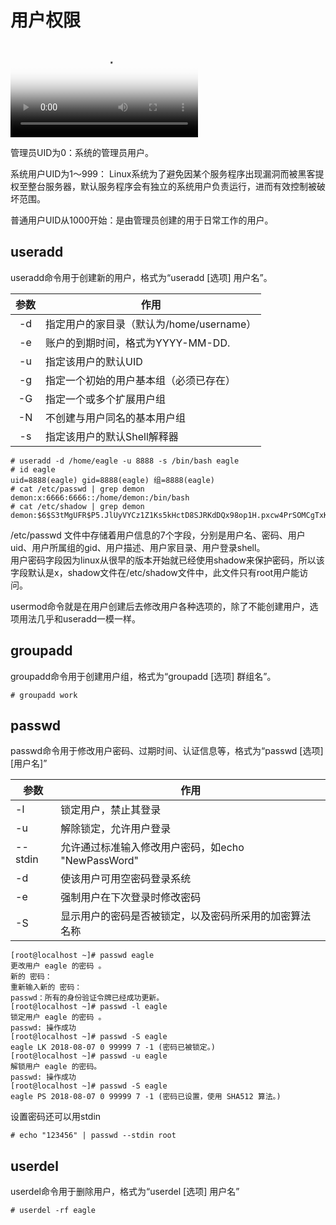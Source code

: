 # 用户权限

<video src="https://cloud.video.taobao.com/play/u/265932/p/1/e/6/t/1/223399709780.mp4?auth_key=YXBwX2tleT04MDAwMDAwMTImYXV0aF9pbmZvPXsidGltZXN0YW1wRW5jcnlwdGVkIjoiNDFhMDEyZDVjZmVjM2EwMDAwMDgyYTExNGNiZTg0OTIifSZkdXJhdGlvbj0mdGltZXN0YW1wPTE1NTUxMjc0NDA=" preload="auto" webkit-playsinline="webkit-playsinline" playsinline="playsinline" poster="https://cdn.nlark.com/yuque/0/2019/jpeg/265932/1555127433253-1c9debcb-040c-468a-87e9-cd4019c40bd7.jpeg" controls="" controlslist="nodownload"></video>

管理员UID为0：系统的管理员用户。  

系统用户UID为1～999： Linux系统为了避免因某个服务程序出现漏洞而被黑客提权至整台服务器，默认服务程序会有独立的系统用户负责运行，进而有效控制被破坏范围。  

普通用户UID从1000开始：是由管理员创建的用于日常工作的用户。  

## useradd

useradd命令用于创建新的用户，格式为“useradd [选项] 用户名”。  

| 参数 | 作用                          |
|:----:|-----------------------------|
| -d | 指定用户的家目录（默认为/home/username） |
| -e | 账户的到期时间，格式为YYYY-MM-DD.      |
| -u | 指定该用户的默认UID                 |
| -g | 指定一个初始的用户基本组（必须已存在）         |
| -G | 指定一个或多个扩展用户组                |
| -N | 不创建与用户同名的基本用户组              |
| -s | 指定该用户的默认Shell解释器            |

```shell
# useradd -d /home/eagle -u 8888 -s /bin/bash eagle
# id eagle
uid=8888(eagle) gid=8888(eagle) 组=8888(eagle)
# cat /etc/passwd | grep demon
demon:x:6666:6666::/home/demon:/bin/bash
# cat /etc/shadow | grep demon
demon:$6$S3tMgUFR$P5.JlUyVYCz1Z1Ks5kHctD8SJRKdDQx98op1H.pxcw4PrSOMCgTxKcHaV49dpZOYXOy8uTHrXBVyuJMMd1wYL.:17876:0:99999:7:::
```

/etc/passwd 文件中存储着用户信息的7个字段，分别是用户名、密码、用户uid、用户所属组的gid、用户描述、用户家目录、用户登录shell。  
用户密码字段因为linux从很早的版本开始就已经使用shadow来保护密码，所以该字段默认是x，shadow文件在/etc/shadow文件中，此文件只有root用户能访问。  

usermod命令就是在用户创建后去修改用户各种选项的，除了不能创建用户，选项用法几乎和useradd一模一样。

## groupadd

groupadd命令用于创建用户组，格式为“groupadd [选项] 群组名”。  

```shell
# groupadd work
```

## passwd

passwd命令用于修改用户密码、过期时间、认证信息等，格式为“passwd [选项] [用户名]”

| 参数      | 作用                                                           |
|---------|--------------------------------------------------------------|
| -l      | 锁定用户，禁止其登录                                                   |
| -u      | 解除锁定，允许用户登录                                                  |
| --stdin | 允许通过标准输入修改用户密码，如echo "NewPassWord" | passwd --stdin Username |
| -d      | 使该用户可用空密码登录系统                                                |
| -e      | 强制用户在下次登录时修改密码                                               |
| -S      | 显示用户的密码是否被锁定，以及密码所采用的加密算法名称                                  |

```shell
[root@localhost ~]# passwd eagle
更改用户 eagle 的密码 。
新的 密码：
重新输入新的 密码：
passwd：所有的身份验证令牌已经成功更新。
[root@localhost ~]# passwd -l eagle
锁定用户 eagle 的密码 。
passwd: 操作成功
[root@localhost ~]# passwd -S eagle
eagle LK 2018-08-07 0 99999 7 -1 (密码已被锁定。)
[root@localhost ~]# passwd -u eagle
解锁用户 eagle 的密码。
passwd: 操作成功
[root@localhost ~]# passwd -S eagle
eagle PS 2018-08-07 0 99999 7 -1 (密码已设置，使用 SHA512 算法。)
```

设置密码还可以用stdin  

```shell
# echo "123456" | passwd --stdin root
```

## userdel

userdel命令用于删除用户，格式为“userdel [选项] 用户名”

```shell
# userdel -rf eagle
```

